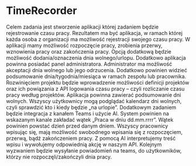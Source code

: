 # TimeRecorder
Celem zadania jest stworzenie aplikacji której zadaniem będzie rejestrowanie czasu pracy.
Rezultatem ma być aplikacja, w ramach której każda osoba z organizacji ma możliwość
rejestracji swojego czasu pracy. W aplikacji mamy możliwość rozpoczęcie pracy, zrobienia przerwy,
wznowienia pracy oraz zakończenia pracy. Opcją dodatkową będzie możliwość dodania/oznaczenia
dnia wolnego/urlopu.
Dodatkowo aplikacja powinna posiadać panel administratora. Administrator ma możliwość
akceptacji dnia wolnego lub jego odrzucenia. Dodatkowo powinien widzieć podsumowanie
dnia/tygodnia/miesiąca w ramach zespołu lub pracownika. Rozwinięciem projektu będzie
wprowadzenie możliwości definicji projektów oraz ich powiązania z API logowania czasu pracy – czyli
rozliczanie czasu pracy według projektów. Aplikacja powinna zawierać podsumowanie dni wolnych.
Wszyscy użytkownicy mogą podglądać kalendarz dni wolnych, czyli sprawdzić kto i kiedy
będzie „na urlopie”.
Dodatkowym zadaniem będzie integracja z kanałem Teams i użycie AI. System powinien na
wskazanym kanale zakładać wątek „Praca w dniu dd.mm.rrrr”. Wątek powinien powstać dzień
przed danym dniem. Wszyscy pracownicy wpisując się, mają możliwość swobodnego wpisania się
z rozpoczęciem, przerwą, bądź zakończeniem pracy. Z pomocą AI interpretujemy treść wpisu
i wywołujemy odpowiednią akcję w naszym API. Kolejnym wyzwaniem będzie wysyłanie
powiadomień na teams, do użytkowników, którzy nie rozpoczęli/zakończyli dnia pracy.
